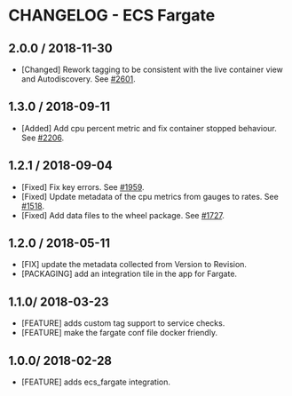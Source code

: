 # CHANGELOG - ECS Fargate

## 2.0.0 / 2018-11-30

* [Changed] Rework tagging to be consistent with the live container view and Autodiscovery. See [#2601](https://github.com/DataDog/integrations-core/pull/2601).

## 1.3.0 / 2018-09-11

* [Added] Add cpu percent metric and fix container stopped behaviour. See [#2206](https://github.com/DataDog/integrations-core/pull/2206).

## 1.2.1 / 2018-09-04

* [Fixed] Fix key errors. See [#1959](https://github.com/DataDog/integrations-core/pull/1959).
* [Fixed] Update metadata of the cpu metrics from gauges to rates. See [#1518](https://github.com/DataDog/integrations-core/pull/1518).
* [Fixed] Add data files to the wheel package. See [#1727](https://github.com/DataDog/integrations-core/pull/1727).

## 1.2.0 / 2018-05-11

* [FIX] update the metadata collected from Version to Revision.
* [PACKAGING] add an integration tile in the app for Fargate.

## 1.1.0/ 2018-03-23

* [FEATURE] adds custom tag support to service checks.
* [FEATURE] make the fargate conf file docker friendly.

## 1.0.0/ 2018-02-28

* [FEATURE] adds ecs_fargate integration.
